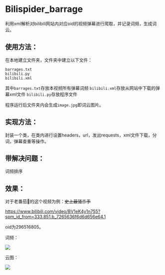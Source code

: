 # Bilispider_barrage
利用xml解析对bilibili网站内对应oid的视频弹幕进行爬取，并记录词频，生成词云。

## 使用方法：

在本地建立文件夹，文件夹中建立以下文件：

```
barrages.txt
bilibili.py
bilibili.xml
```
其中```barrages.txt```存放本视频所有弹幕词频
```bilibili.xml```存放从网站中下载的弹幕xml文件
```bilibili.py```存放程序文件

程序运行后文件夹内会生成```image.jpg```即词云图片。

## 实现方法：

封装一个类，在类内进行设置headers，url，发出requests，xml文件下载，分词，弹幕查重等操作。

## 带解决问题：

词频排序

## 效果：

对于老番茄🍅的这个视频为例：~~史上最骚杀手~~

https://www.bilibili.com/video/BV1eK4y1n755?spm_id_from=333.851.b_7265636f6d6d656e64.1

oid为296516805。

词频：

![](https://raw.githubusercontent.com/hhy-huang/Image/main/22.png)

云图：

![](https://raw.githubusercontent.com/hhy-huang/Image/main/luo.jpg)
